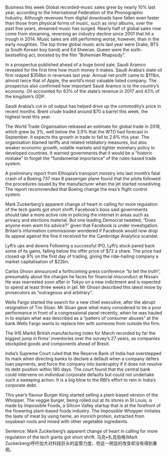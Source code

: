 Business this week
Global recorded-music sales grew by nearly 10% last year, according to the International Federation of the Phonographic Industry. Although revenues from digital downloads have fallen even faster than those from physical forms of music, such as vinyl albums, over the past five years, streamed music has surged. Nearly half of global sales now come from streaming, reversing an industry decline since 2001 that hit a trough in 2014. Music sales are still performing worse, however, than in the early noughties. The top three global music acts last year were Drake, BTS (a South Korean boy band) and Ed Sheeran. Queen were the sixth-bestselling act, boosted by the film “Bohemian Rhapsody”.

In a prospectus published ahead of a huge bond sale, Saudi Aramco revealed for the first time how much money it makes. Saudi Arabia’s state oil firm reaped $356bn in revenues last year. Annual net profit came to $111bn, almost twice that of Apple, the world’s most valuable listed company. The prospectus also confirmed how important Saudi Aramco is to the country’s economy. Oil accounted for 63% of the state’s revenue in 2017 and 43% of the kingdom’s GDP.

Saudi Arabia’s cut in oil output has helped drive up the commodity’s price in recent months. Brent crude traded around $70 a barrel this week, the highest level this year.

The World Trade Organisation released an estimate for global trade in 2018, which grew by 3%, well below the 3.9% that the WTO had forecast in September. It expects the growth in trade to fall to 2.6% this year. The organisation blamed tariffs and related retaliatory measures, but also weaker economic growth, volatile markets and tighter monetary policy in developed countries. It warned governments that it would be a “historic mistake” to forget the “fundamental importance” of the rules-based trade system.

A preliminary report from Ethiopia’s transport ministry into last month’s fatal crash of a Boeing 737 max 8 passenger plane found that the pilots followed the procedures issued by the manufacturer when the jet started nosediving. The report recommended that Boeing change the max’s flight control system.

Mark Zuckerberg’s apparent change of heart in calling for more regulation of the tech giants got short shrift. Facebook’s boss said governments should take a more active role in policing the internet in areas such as privacy and elections material. But one leading Democrat tweeted, “Does anyone even want his advice?” given that Facebook is under investigation. Britain’s information commissioner wondered if Facebook would now drop its appeal against the fine it received for the Cambridge Analytica scandal.

Lyft’s ups and downs Following a successful IPO, Lyft’s stock pared back some of its gains, falling below the offer price of $72 a share. The price had closed up 9% on the first day of trading, giving the ride-hailing company a market capitalisation of $22bn.

Carlos Ghosn announced a forthcoming press conference “to tell the truth”, presumably about the charges he faces for financial misconduct at Nissan. He was rearrested soon after in Tokyo on a new indictment and is expected to spend at least three weeks in jail. Mr Ghosn described this latest move by prosecutors as “outrageous and arbitrary”.

Wells Fargo started the search for a new chief executive, after the abrupt resignation of Tim Sloan. Mr Sloan gave what many considered to be a poor performance in front of a congressional panel recently, when he was hauled in to explain what was described as a “pattern of consumer abuses” at the bank.Wells Fargo wants to replace him with someone from outside the firm.

The IHS Markit British manufacturing index for March recorded by far the biggest jump in firms’ inventories over the survey’s 27 years, as companies stockpiled goods and components ahead of Brexit.

India’s Supreme Court ruled that the Reserve Bank of India had overstepped its mark when directing banks to declare a default when a company defers loan payments, and force the company into bankruptcy if it does not resolve its debt position within 180 days. The court found that the central bank could intervene on individual corporate defaults but could not undertake such a sweeping action. It is a big blow to the RBI’s effort to rein in India’s corporate debt.

This year’s flavour
Burger King started selling a plant-based version of the Whopper. The veggie burger, being rolled out at its stores in St Louis, is made by Impossible Foods, a Silicon Valley startup that is at the forefront of the flowering plant-based foods industry. The Impossible Whopper imitates the taste of meat by using heme, an ironrich protein, extracted from soyabean roots and mixed with other vegetable ingredients.

Sentence:
Mark Zuckerberg’s apparent change of heart in calling for more regulation of the tech giants got short shrift.
马克•扎克伯格(Mark Zuckerberg)呼吁加大对科技巨头的监管力度，但这一明显的改变却没有得到重视。